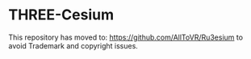 # THREE-Cesium

This repository has moved to: https://github.com/AllToVR/Ru3esium to avoid Trademark and copyright issues.
